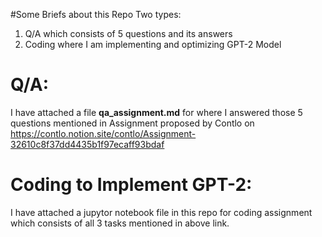 #Some Briefs about this Repo
Two types:
1. Q/A which consists of 5 questions and its answers
2. Coding where I am implementing and optimizing GPT-2 Model

# Q/A:

I have attached a file **qa_assignment.md** for where I answered those 5 questions mentioned in Assignment proposed by Contlo on 
https://contlo.notion.site/contlo/Assignment-32610c8f37dd4435b1f97ecaff93bdaf

# Coding to Implement GPT-2:

I have attached a jupytor notebook file in this repo for coding assignment which consists of all 3 tasks mentioned in above link.
